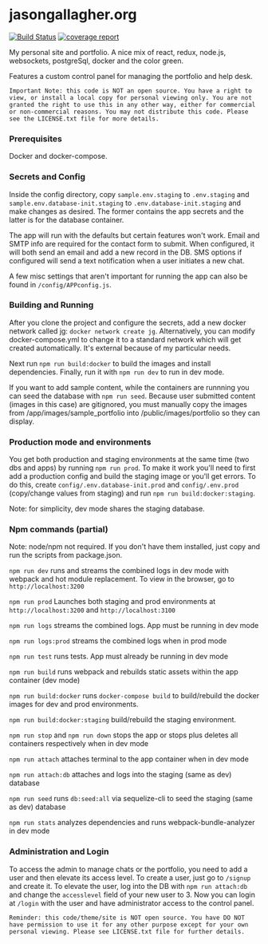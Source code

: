 # jasongallagher.org

[![Build Status](https://gitlab.com/unleashit/jasongallagher.org/badges/master/pipeline.svg)](https://gitlab.com/unleashit/jasongallagher.org/commits/master) [![coverage report](https://gitlab.com/unleashit/jasongallagher.org/badges/master/coverage.svg)](https://gitlab.com/unleashit/jasongallagher.org/commits/master)

My personal site and portfolio. A nice mix of react, redux, node.js, websockets, postgreSql, docker and the color green.

Features a custom control panel for managing the portfolio and help desk.

`Important Note: this code is NOT an open source. You have a right to view, or install a local copy for personal viewing only. You are not granted the right to use this in any other way, either for commercial or non-commercial reasons. You may not distribute this code. Please see the LICENSE.txt file for more details.`

### Prerequisites
Docker and docker-compose.

### Secrets and Config
Inside the config directory, copy `sample.env.staging` to `.env.staging` and `sample.env.database-init.staging` to `.env.database-init.staging` and make changes as desired. The former contains the app secrets and the latter is for the database container. 

The app will run with the defaults but certain features won't work. Email and SMTP info are required for the contact form to submit. When configured, it will both send an email and add a new record in the DB. SMS options if configured will send a text notification when a user initiates a new chat.

A few misc settings that aren't important for running the app can also be found in `/config/APPconfig.js`.

### Building and Running

After you clone the project and configure the secrets, add a new docker network called jg: `docker network create jg`. Alternatively, you can modify docker-compose.yml to change it to a standard network which will get created automatically. It's external because of my particular needs.

Next run `npm run build:docker` to build the images and install dependencies. Finally, run it with `npm run dev` to run in dev mode.

If you want to add sample content, while the containers are runnning you can seed the database with `npm run seed`. Because user submitted content (images in this case) are gitignored, you must manually copy the images from /app/images/sample_portfolio into /public/images/portfolio so they can display.

### Production mode and environments

You get both production and staging environments at the same time (two dbs and apps) by running `npm run prod`. To make it work you'll need to first add a production config and build the staging image or you'll get errors. To do this, create `config/.env.database-init.prod` and `config/.env.prod` (copy/change values from staging) and run `npm run build:docker:staging`.  

Note: for simplicity, dev mode shares the staging database.

### Npm commands (partial)

Note: node/npm not required. If you don't have them installed, just copy and run the scripts from package.json.

`npm run dev` runs and streams the combined logs in dev mode with webpack and hot module replacement. To view in the browser, go to `http://localhost:3200`

`npm run prod` Launches both staging and prod environments at `http://localhost:3200` and `http://localhost:3100`

`npm run logs` streams the combined logs. App must be running in dev mode

`npm run logs:prod` streams the combined logs when in prod mode

`npm run test` runs tests. App must already be running in dev mode

`npm run build` runs webpack and rebuilds static assets within the app container (dev mode)

`npm run build:docker` runs `docker-compose build` to build/rebuild the docker images for dev and prod environments.

`npm run build:docker:staging` build/rebuild the staging environment.

`npm run stop` and `npm run down` stops the app or stops plus deletes all containers respectively when in dev mode

`npm run attach` attaches terminal to the app container when in dev mode

`npm run attach:db` attaches and logs into the staging (same as dev) database

`npm run seed` runs `db:seed:all` via sequelize-cli to seed the staging (same as dev) database

`npm run stats` analyzes dependencies and runs webpack-bundle-analyzer in dev mode

### Administration and Login
To access the admin to manage chats or the portfolio, you need to add a user and then elevate its access level. To create a user, just go to `/signup` and create it. To elevate the user, log into the DB with `npm run attach:db` and change the `accesslevel` field of your new user to 3. Now you can login at `/login` with the user and have administrator access to the control panel.


`Reminder: this code/theme/site is NOT open source. You have DO NOT have permission to use it for any other purpose except for your own personal viewing. Please see LICENSE.txt file for further details.`


